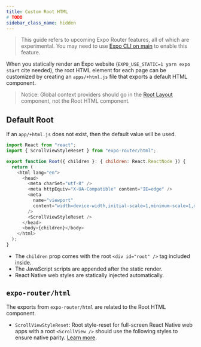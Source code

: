 ```yaml
---
title: Custom Root HTML
# TODO
sidebar_class_name: hidden
---
```


> This guide refers to upcoming Expo Router features, all of which are experimental. You may need to use [Expo CLI on main](https://github.com/expo/expo/blob/main/packages/%40expo/cli/README.md#contributing) to enable this feature.

When you statically render an Expo website (`EXPO_USE_STATIC=1 yarn expo start` cite needed), the root HTML element for each page can be customized by creating an `apps/+html.js` file that exports a default HTML component.

> Notice: Global context providers should go in the [Root Layout](/docs/guides/root-layout) component, not the Root HTML component.

## Default Root

If an `app/+html.js` does not exist, then the default value will be used.

```js title=app/+html.tsx
import React from "react";
import { ScrollViewStyleReset } from "expo-router/html";

export function Root({ children }: { children: React.ReactNode }) {
  return (
    <html lang="en">
      <head>
        <meta charSet="utf-8" />
        <meta httpEquiv="X-UA-Compatible" content="IE=edge" />
        <meta
          name="viewport"
          content="width=device-width,initial-scale=1,minimum-scale=1,maximum-scale=1.00001,viewport-fit=cover"
        />
        <ScrollViewStyleReset />
      </head>
      <body>{children}</body>
    </html>
  );
}
```

- The `children` prop comes with the root `<div id="root" />` tag included inside.
- The JavaScript scripts are appended after the static render.
- React Native web styles are statically injected automatically.

## `expo-router/html`

The exports from `expo-router/html` are related to the Root HTML component.

- `ScrollViewStyleReset`: Root style-reset for full-screen React Native web apps with a root `<ScrollView />` should use the following styles to ensure native parity. [Learn more](https://necolas.github.io/react-native-web/docs/setup/#root-element).
